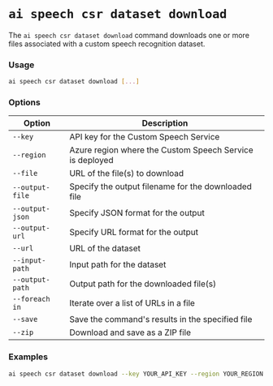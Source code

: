 # `ai speech csr dataset download`

The `ai speech csr dataset download` command downloads one or more files associated with a custom speech recognition dataset.

### Usage

``` bash
ai speech csr dataset download [...]
```

### Options

| Option | Description |
|--------|-------------|
| `--key` | API key for the Custom Speech Service |
| `--region` | Azure region where the Custom Speech Service is deployed |
| `--file` | URL of the file(s) to download |
| `--output-file` | Specify the output filename for the downloaded file |
| `--output-json` | Specify JSON format for the output |
| `--output-url` | Specify URL format for the output |
| `--url` | URL of the dataset |
| `--input-path` | Input path for the dataset |
| `--output-path` | Output path for the downloaded file(s) |
| `--foreach in` | Iterate over a list of URLs in a file |
| `--save` | Save the command's results in the specified file |
| `--zip` | Download and save as a ZIP file |

### Examples

``` bash title="Download a dataset file"
ai speech csr dataset download --key YOUR_API_KEY --region YOUR_REGION --file YOUR_FILE_URL --output file FILENAME
```